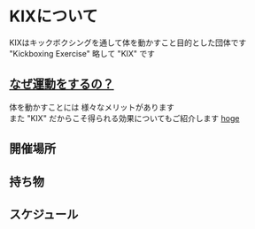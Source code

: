 # KIXについて
KIXはキックボクシングを通して体を動かすこと目的とした団体です  
"Kickboxing Exercise" 略して "KIX" です

## [なぜ運動をするの？](./melit.md)
 体を動かすことには 様々なメリットがあります  
また "KIX" だからこそ得られる効果についてもご紹介します
[hoge](./melit.md)

## 開催場所

## 持ち物

## スケジュール